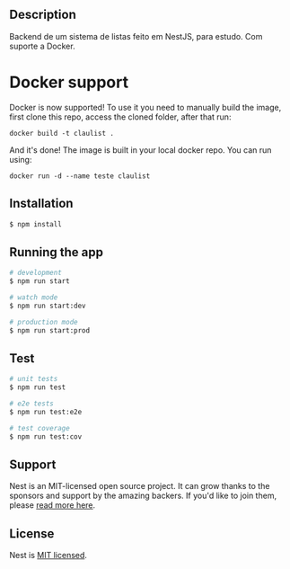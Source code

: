 ## Description
Backend de um sistema de listas feito em NestJS, para estudo. Com suporte a Docker.

# Docker support
Docker is now supported! To use it you need to manually build the image, first clone this repo, access the cloned folder, after that run:
```
docker build -t claulist .
```
And it's done! The image is built in your local docker repo. You can run using:
```
docker run -d --name teste claulist
```
## Installation

```bash
$ npm install
```

## Running the app

```bash
# development
$ npm run start

# watch mode
$ npm run start:dev

# production mode
$ npm run start:prod
```

## Test

```bash
# unit tests
$ npm run test

# e2e tests
$ npm run test:e2e

# test coverage
$ npm run test:cov
```

## Support

Nest is an MIT-licensed open source project. It can grow thanks to the sponsors and support by the amazing backers. If you'd like to join them, please [read more here](https://docs.nestjs.com/support).

## License

  Nest is [MIT licensed](LICENSE).
